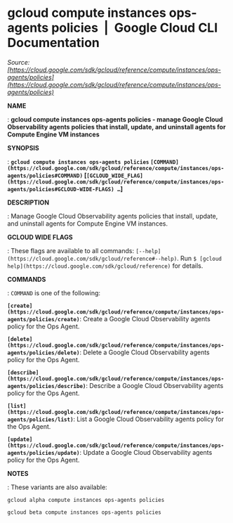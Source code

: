 # gcloud compute instances ops-agents policies  |  Google Cloud CLI Documentation

*Source: [https://cloud.google.com/sdk/gcloud/reference/compute/instances/ops-agents/policies](https://cloud.google.com/sdk/gcloud/reference/compute/instances/ops-agents/policies)*

**NAME**

: **gcloud compute instances ops-agents policies - manage Google Cloud Observability agents policies that install, update, and uninstall agents for Compute Engine VM instances**

**SYNOPSIS**

: **`gcloud compute instances ops-agents policies` `[COMMAND](https://cloud.google.com/sdk/gcloud/reference/compute/instances/ops-agents/policies#COMMAND)` [`[GCLOUD_WIDE_FLAG](https://cloud.google.com/sdk/gcloud/reference/compute/instances/ops-agents/policies#GCLOUD-WIDE-FLAGS) …`]**

**DESCRIPTION**

: Manage Google Cloud Observability agents policies that install, update, and
uninstall agents for Compute Engine VM instances.

**GCLOUD WIDE FLAGS**

: These flags are available to all commands: `[--help](https://cloud.google.com/sdk/gcloud/reference#--help)`.
Run `$ [gcloud help](https://cloud.google.com/sdk/gcloud/reference)` for details.

**COMMANDS**

: ``COMMAND`` is one of the following:

**`[create](https://cloud.google.com/sdk/gcloud/reference/compute/instances/ops-agents/policies/create)`**:
Create a Google Cloud Observability agents policy for the Ops Agent.

**`[delete](https://cloud.google.com/sdk/gcloud/reference/compute/instances/ops-agents/policies/delete)`**:
Delete a Google Cloud Observability agents policy for the Ops Agent.

**`[describe](https://cloud.google.com/sdk/gcloud/reference/compute/instances/ops-agents/policies/describe)`**:
Describe a Google Cloud Observability agents policy for the Ops Agent.

**`[list](https://cloud.google.com/sdk/gcloud/reference/compute/instances/ops-agents/policies/list)`**:
List a Google Cloud Observability agents policy for the Ops Agent.

**`[update](https://cloud.google.com/sdk/gcloud/reference/compute/instances/ops-agents/policies/update)`**:
Update a Google Cloud Observability agents policy for the Ops Agent.

**NOTES**

: These variants are also available:

```
gcloud alpha compute instances ops-agents policies
```

```
gcloud beta compute instances ops-agents policies
```